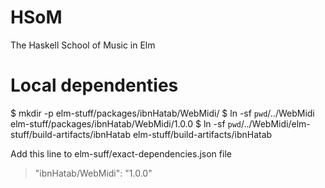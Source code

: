 # HSoM
The Haskell School of Music in Elm

# Local dependenties

$ mkdir -p elm-stuff/packages/ibnHatab/WebMidi/
$ ln -sf `pwd`/../WebMidi elm-stuff/packages/ibnHatab/WebMidi/1.0.0
$ ln -sf `pwd`/../WebMidi/elm-stuff/build-artifacts/ibnHatab elm-stuff/build-artifacts/ibnHatab

Add this line to elm-suff/exact-dependencies.json file
> "ibnHatab/WebMidi": "1.0.0"
